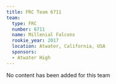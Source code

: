 ```yaml
---
title: FRC Team 6711
team:
  type: FRC
  number: 6711
  name: Millenial Falcons
  rookie_year: 2017
  location: Atwater, California, USA
  sponsors:
  - Atwater High
---
```


No content has been added for this team